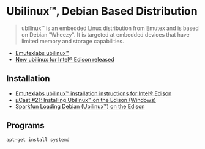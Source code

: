 Ubilinux™, Debian Based Distribution
==

> ubilinux™ is an embedded Linux distribution from Emutex and is based on Debian "Wheezy". It is targeted at embedded devices that have limited memory and storage capabilities.

- [Emutexlabs ubilinux™](http://www.emutexlabs.com/ubilinux)
- [New ubilinux for Intel® Edison released](http://www.emutexlabs.com/blog/225-new-ubilinux-for-intel-edison-released)

## Installation

- [Emutexlabs ubilinux™ installation instructions for Intel® Edison](http://www.emutexlabs.com/ubilinux/29-ubilinux/218-ubilinux-installation-instructions-for-intel-edison)
- [µCast #21: Installing Ubilinux™ on the Edison (Windows)](https://www.youtube.com/watch?v=BSnXjuttSgY)
- [Sparkfun Loading Debian (Ubilinux™) on the Edison](https://learn.sparkfun.com/tutorials/loading-debian-ubilinux-on-the-edison)

## Programs

    apt-get install systemd